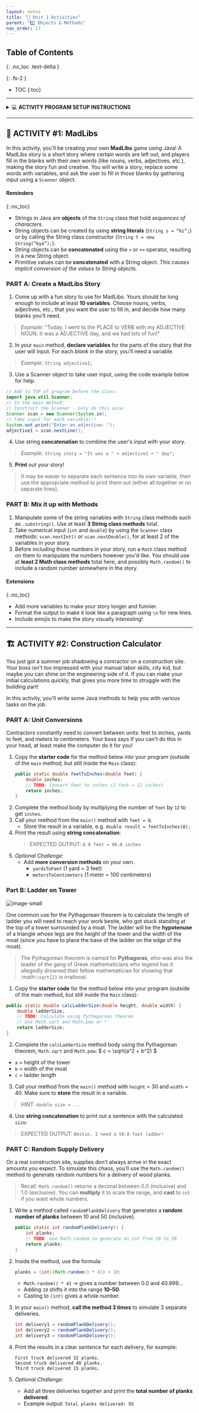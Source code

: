 ```yaml
---
layout: notes
title: "🎯 Unit 1 Activities" 
parent: "1️⃣ Objects & Methods"
nav_order: 17
---
```


## Table of Contents
{: .no_toc .text-delta }

{: .fs-2 }
- TOC
{:toc}

---

<html>
  <details>
    <summary>💻 <strong class="text-green-200">ACTIVITY PROGRAM SETUP INSTRUCTIONS</strong></summary>
    
<div class="setup" markdown="block">

1. Go to the public template **repository** for our class: [BWL-CS Java Template](https://github.com/BWL-CS/java-template)
2. Click the <button type="button" name="button" class="btn btn-green">Use this template</button> button above the list of files then select `Create a new repository`
3. Specify the **repository name**: `CS2-Unit1-Activity#`
    > Replace `#` with the specific _activity number_.
4. Click <button type="button" name="button" class="btn btn-green">Create repository</button>
    > Now you have **your own personal copy** of this starter code that you can always access under the `Your repositories` section of GitHub! 📂
5. Now on your repository, click <button type="button" name="button" class="btn btn-green"> < > Code </button> and select the `Codespaces` tab
6. Click `Create Codespace on main` and wait for the environment to load, _then you're ready to code_!

</div>

<br>

<div class="warn" markdown="block">

🛑 When class ends, don't forget to **SAVE YOUR WORK**! **Codespaces** are TEMPORARY editing environments, so you need to COMMIT changes properly in order to update the main **repository** for your program. 

_There are multiple steps to saving in GitHub Codespaces:_

1. Navigate to the `Source Control` menu on the _LEFT_ sidebar
2. Click the <button type="button" name="button" class="btn btn-green">commit changes</button> button on the _LEFT_ menu
3. Type a brief **commit message** at the top of the file that opens, for example: `updated main.py`
4. Click the small `✔️` **checkmark** in the _TOP RIGHT_ corner
5. Click the <button type="button" name="button" class="btn btn-green">sync changes</button> button on the _LEFT_ menu
6. _Finally you can close your Codespace!_

</div>

  </details>
</html>

---

## 🤪 ACTIVITY #1: MadLibs

In this activity, you'll be creating your own **MadLibs** game using Java! A MadLibs story is a short story where certain words are left out, and players fill in the blanks with their own words (like nouns, verbs, adjectives, etc.), making the story fun and creative. You will write a story, replace some words with variables, and ask the user to fill in those blanks by gathering input using a `Scanner` object.

#### Reminders
{:.no_toc}
* Strings in Java are **objects** of the `String` class that hold _sequences of characters_.
* String objects can be created by using **string literals** (`String s = “hi”;`) or by calling the String class constructor (`String t = new String(“bye”);`).
* String objects can be **concatenated** using the `+` or `+=` operator, resulting in a new String object.
* Primitive values can be **concatenated** with a String object. _This causes implicit conversion of the values to String objects._

### PART A: Create a MadLibs Story

<div class="task" markdown="block">

1. Come up with a fun story to use for MadLibs. Yours should be long enough to include at least **10 variables**. Choose nouns, verbs, adjectives, etc., that you want the user to fill in, and decide how many blanks you’ll need.
> _Example:_ "Today, I went to the PLACE to VERB with my ADJECTIVE NOUN. It was a ADJECTIVE day, and we had lots of fun!"
2. In your `main` method, **declare variables** for the parts of the story that the user will input. For each _blank_ in the story, you'll need a variable.
> _Example:_ `String adjective1;`
3. Use a Scanner object to take user input, using the code example below for help.
```java
// Add to TOP of program before the class:
import java.util.Scanner;
// In the main method:
// Construct the Scanner - only do this once
Scanner scan = new Scanner(System.in);
// Take input for each variable!!!
System.out.print("Enter an adjective: ");
adjective1 = scan.nextLine();
```
4. Use string **concatenation** to combine the user's input with your story.
> _Example:_ `String story = "It was a " + adjective1 + " day";`
5. **Print** out your story!
> It may be easier to separate each sentence into its own variable, then use the appropriate method to print them out (either all together or on separate lines). 

</div> 

### PART B: Mix it up with Methods
<div class="task" markdown="block">
  
1. Manipulate some of the string variables with `String` class methods such as `.substring()`. Use at least **3 String class methods** total.
2. Take numerical input (`int` and `double`) by using the `Scanner` class methods: `scan.nextInt()` or `scan.nextDouble()`, for at least 2 of the variables in your story. 
3. Before including those numbers in your story, run a `Math` class method on them to manipulate the numbers however you'd like. You should use at **least 2 Math class methods** total here, and possibly `Math.random()` to include a random number somewhere in the story.  

</div> 

#### Extensions
{:.no_toc}

* Add more variables to make your story longer and funnier.
* Format the output to make it look like a paragraph using `\n` for new lines.
* Include emojis to make the story visually interesting!

---

## 🏗️ ACTIVITY #2: Construction Calculator

You just got a summer job shadowing a contractor on a construction site. Your boss isn't too impressed with your manual labor skills, city kid, but maybe you can shine on the engineering side of it. If you can make your initial calculations quickly, that gives you more time to struggle with the building part! 

In this activity, you'll write some Java methods to help you with various tasks on the job. 

### PART A: Unit Conversions

Contractors constantly need to convert between units: feet to inches, yards to feet, and meters to centimeters. Your boss says if you can't do this in your head, at least make the computer do it for you!

<div class="task" markdown="block">

1. Copy the **starter code** for the method below into your program (outside of the `main` method, but still inside the `Main` class):
   ```java
   public static double feetToInches(double feet) {
       double inches;
       // TODO: Convert feet to inches (1 foot = 12 inches)
       return inches;
   }
   ```
2. Complete the method body by multiplying the number of `feet` by `12` to get `inches`.
3. Call your method from the `main()` method with `feet = 8`.
   * Store the result in a variable, e.g. `double result = feetToInches(8);`
4. Print the result using **string concatenation**:
   > EXPECTED OUTPUT: `8.0 feet = 96.0 inches`
5. *Optional Challenge*:
   * Add **more conversion methods** on your own.
     * `yardsToFeet` (1 yard = 3 feet)
     * `metersToCentimeters` (1 meter = 100 centimeters)

</div>  

### Part B: Ladder on Tower

![image-small](Figures/ladder.png)

One common use for the Pythagorean theorem is to calculate the length of
ladder you will need to reach your work bestie, who got stuck standing at the top of a tower surrounded by a moat. The ladder will be the **hypotenuse** of a triangle whose legs are the height of the tower and the width of the moat (since you have to place the base of the ladder on the edge of the moat).

> The Pythagorean theorem is named for **Pythagoras**, who was also the leader of the gang of Greek mathematicians who legend has it allegedly drowned their fellow mathematician for showing that :math:`\sqrt{2}` is irrational.

<div class="task" markdown="block">

1. Copy the **starter code** for the method below into your program (outside of the main method, but still inside the `Main` class):
  ```java
  public static double calcLadderSize(double height, double width) {
      double ladderSize;
      // TODO: Calculate using Pythagorean theorem
      // Use Math.sqrt and Math.pow or *
      return ladderSize;
  }
  ```
2. Complete the `calcLadderSize` method body using the Pythagorean theorem, `Math.sqrt` and `Math.pow`: $ c = \sqrt{a^2 + b^2} $
  * `a` = height of the tower
  * `b` = width of the moat
  * `c` = ladder length

3. Call your method from the `main()` method with `height` = 30 and `width` = 40. Make sure to **store** the result in a variable.
  > HINT: `double size = ...`

4. Use **string concatenation** to print out a sentence with the calculated `size`: 
  > EXPECTED OUTPUT: `Bestie, I need a 50.0 foot ladder!`

</div>

### PART C: Random Supply Delivery

On a real construction site, supplies don’t always arrive in the exact amounts you expect. To simulate this chaos, you’ll use the `Math.random()` method to generate random numbers for a delivery of wood planks.

> Recall: `Math.random()` returns a decimal between 0.0 (inclusive) and 1.0 (exclusive). You can **multiply** it to scale the range, and **cast** to `int` if you want whole numbers.

<div class="task" markdown="block">

1. Write a method called `randomPlankDelivery` that generates a **random number of planks** between 10 and 50 (inclusive).

   ```java
   public static int randomPlankDelivery() {
       int planks;
       // TODO: Use Math.random to generate an int from 10 to 50
       return planks;
   }
   ```

2. Inside the method, use the formula:

   ```java
   planks = (int)(Math.random() * 41) + 10;
   ```

   * `Math.random() * 41` → gives a number between 0.0 and 40.999…
   * Adding `10` shifts it into the range **10–50**.
   * Casting to `(int)` gives a whole number.

3. In your `main()` method, **call the method 3 times** to simulate 3 separate deliveries.

   ```java
   int delivery1 = randomPlankDelivery();
   int delivery2 = randomPlankDelivery();
   int delivery3 = randomPlankDelivery();
   ```

4. Print the results in a clear sentence for each delivery, for example:

   ```
   First truck delivered 32 planks.
   Second truck delivered 48 planks.
   Third truck delivered 15 planks.
   ```

5. *Optional Challenge*:
   * Add all three deliveries together and print the **total number of planks delivered**.
   * Example output: `Total planks delivered: 95`

</div>  


